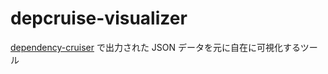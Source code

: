 # depcruise-visualizer

[dependency-cruiser](https://github.com/sverweij/dependency-cruiser) で出力された JSON データを元に自在に可視化するツール
